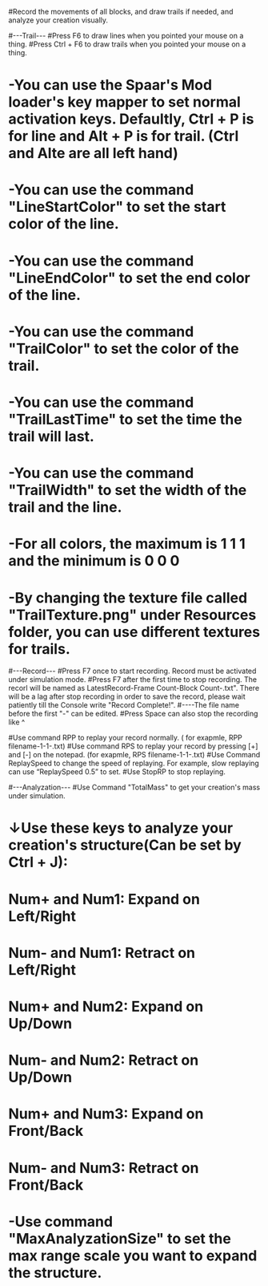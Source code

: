 #Record the movements of all blocks, and draw trails if needed, and analyze your creation visually.


#---Trail--- 
#Press F6 to draw lines when you pointed your mouse on a thing. 
#Press Ctrl + F6 to draw trails when you pointed your mouse on a thing. 
#	-You can use the Spaar's Mod loader's key mapper to set normal activation keys. Defaultly, Ctrl + P is for line and Alt + P is for trail. (Ctrl and Alte are all left hand)
#	-You can use the command "LineStartColor" to set the start color of the line.
#	-You can use the command "LineEndColor" to set the end color of the line.
#	-You can use the command "TrailColor" to set the color of the trail.
#	-You can use the command "TrailLastTime" to set the time the trail will last. 
#	-You can use the command "TrailWidth" to set the width of the trail and the line. 
#	-For all colors, the maximum is 1 1 1 and the minimum is 0 0 0
#	-By changing the texture file called "TrailTexture.png" under Resources folder, you can use different textures for trails.



#---Record--- 
#Press F7 once to start recording. Record must be activated under simulation mode. 
#Press F7 after the first time to stop recording. The recorl will be named as LatestRecord-Frame Count-Block Count-.txt". There will be a lag after stop recording in order to save the record, please wait patiently till the Console write "Record Complete!".
#----The file name before the first "-" can be edited. 
#Press Space can also stop the recording like ^ 

#Use command RPP to replay your record normally. ( for exapmle, RPP filename-1-1-.txt) 
#Use command RPS to replay your record by pressing [+] and [-] on the notepad. (for exapmle, RPS filename-1-1-.txt)
#Use Command ReplaySpeed to change the speed of replaying. For example, slow replaying can use “ReplaySpeed 0.5” to set.
#Use StopRP to stop replaying.



#---Analyzation---
#Use Command "TotalMass" to get your creation's mass under simulation.

#	↓Use these keys to analyze your creation's structure(Can be set by Ctrl + J):
#	Num+ and Num1: Expand on Left/Right 
#	Num- and Num1: Retract on Left/Right 
#	Num+ and Num2: Expand on Up/Down 
#	Num- and Num2: Retract on Up/Down
#	Num+ and Num3: Expand on Front/Back
#	Num- and Num3: Retract on Front/Back

#	-Use command "MaxAnalyzationSize" to set the max range scale you want to expand the structure.  
